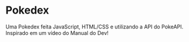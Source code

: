 # Pokedex
Uma Pokedex feita JavaScript, HTML/CSS e utilizando a API do PokeAPI. Inspirado em um vídeo do Manual do Dev!
